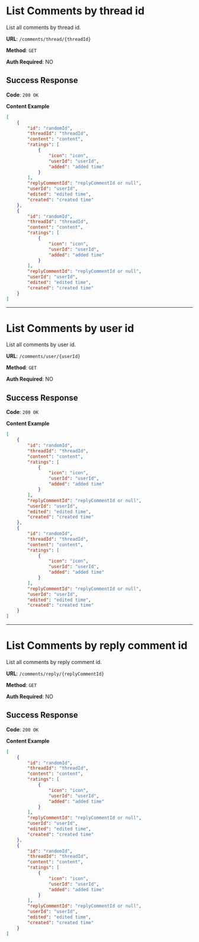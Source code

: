# List Comments by thread id

List all comments by thread id.

**URL**: `/comments/thread/{threadId}`

**Method**: `GET`

**Auth Required**: NO

## Success Response

**Code**: `200 OK`

**Content Example**

```json
[
    {
        "id": "randomId",
        "threadId": "threadId",
        "content": "content",
        "ratings": [
            {
                "icon": "icon",
                "userId": "userId",
                "added": "added time"
            }
        ],
        "replyCommentId": "replyCommentId or null",
        "userId": "userId", 
        "edited": "edited time",
        "created": "created time"
    },
    {
        "id": "randomId",
        "threadId": "threadId",
        "content": "content",
        "ratings": [
            {
                "icon": "icon",
                "userId": "userId",
                "added": "added time"
            }
        ],
        "replyCommentId": "replyCommentId or null",
        "userId": "userId", 
        "edited": "edited time",
        "created": "created time"
    }
]
```
---
# List Comments by user id

List all comments by user id.

**URL**: `/comments/user/{userId}`

**Method**: `GET`

**Auth Required**: NO

## Success Response

**Code**: `200 OK`

**Content Example**

```json
[
    {
        "id": "randomId",
        "threadId": "threadId",
        "content": "content",
        "ratings": [
            {
                "icon": "icon",
                "userId": "userId",
                "added": "added time"
            }
        ],
        "replyCommentId": "replyCommentId or null",
        "userId": "userId", 
        "edited": "edited time",
        "created": "created time"
    },
    {
        "id": "randomId",
        "threadId": "threadId",
        "content": "content",
        "ratings": [
            {
                "icon": "icon",
                "userId": "userId",
                "added": "added time"
            }
        ],
        "replyCommentId": "replyCommentId or null",
        "userId": "userId", 
        "edited": "edited time",
        "created": "created time"
    }
]
```
---
# List Comments by reply comment id

List all comments by reply comment id.

**URL**: `/comments/reply/{replyCommentId}`

**Method**: `GET`

**Auth Required**: NO

## Success Response

**Code**: `200 OK`

**Content Example**

```json
[
    {
        "id": "randomId",
        "threadId": "threadId",
        "content": "content",
        "ratings": [
            {
                "icon": "icon",
                "userId": "userId",
                "added": "added time"
            }
        ],
        "replyCommentId": "replyCommentId or null",
        "userId": "userId", 
        "edited": "edited time",
        "created": "created time"
    },
    {
        "id": "randomId",
        "threadId": "threadId",
        "content": "content",
        "ratings": [
            {
                "icon": "icon",
                "userId": "userId",
                "added": "added time"
            }
        ],
        "replyCommentId": "replyCommentId or null",
        "userId": "userId", 
        "edited": "edited time",
        "created": "created time"
    }
]
```

